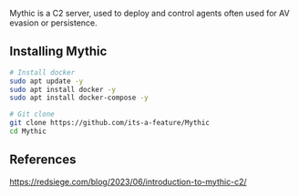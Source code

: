 
Mythic is a C2 server, used to deploy and control agents often used for AV evasion or persistence. 

## Installing Mythic

```bash
# Install docker
sudo apt update -y
sudo apt install docker -y
sudo apt install docker-compose -y

# Git clone
git clone https://github.com/its-a-feature/Mythic
cd Mythic

```
## References
https://redsiege.com/blog/2023/06/introduction-to-mythic-c2/
